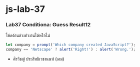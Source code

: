 # js-lab-37
### Lab37 Conditiona: Guess Result12
โค้ดด้านล่างทำงานได้หรือไม่ 

```JavaScript
let company = prompt('Which company created JavaScript?');
company == 'Netscape' ? alert('Right!') : alert('Wrong.');
```
- ศิรวิชญ์ ประสิทธิเวชานนท์ (เอม)
